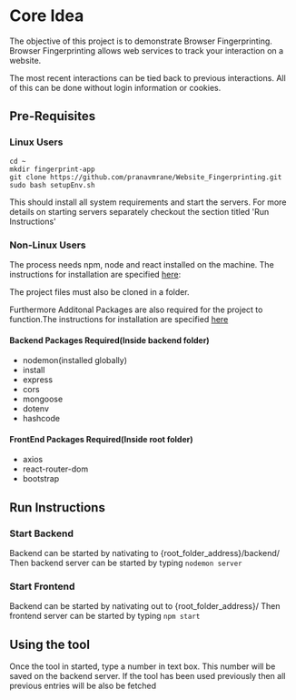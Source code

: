 # Core Idea

The objective of this project is to demonstrate Browser Fingerprinting. Browser Fingerprinting allows web services to track your interaction on a website.

The most recent interactions can be tied back to previous interactions. All of this can be done without login information or cookies.

## Pre-Requisites

### Linux Users

```
cd ~
mkdir fingerprint-app
git clone https://github.com/pranavmrane/Website_Fingerprinting.git
sudo bash setupEnv.sh
```

This should install all system requirements and start the servers. For more details on starting servers separately checkout the section titled 'Run Instructions'

### Non-Linux Users

The process needs npm, node and react installed on the machine. The instructions for installation are specified [here](https://nodejs.org/en/):

The project files must also be cloned in a folder.

Furthermore Additonal Packages are also required for the project to function.The instructions for installation are specified [here](https://www.tutorialsteacher.com/nodejs/what-is-node-package-manager)

#### Backend Packages Required(Inside backend folder)

- nodemon(installed globally)
- install
- express
- cors
- mongoose
- dotenv
- hashcode

#### FrontEnd Packages Required(Inside root folder)

- axios
- react-router-dom
- bootstrap

## Run Instructions

### Start Backend

Backend can be started by nativating to {root_folder_address}/backend/
Then backend server can be started by typing `nodemon server`

### Start Frontend

Backend can be started by nativating out to {root_folder_address}/
Then frontend server can be started by typing `npm start`

## Using the tool

Once the tool in started, type a number in text box.
This number will be saved on the backend server.
If the tool has been used previously then all previous entries will be also be fetched
